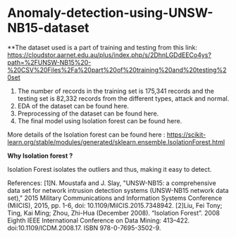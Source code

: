 # Anomaly-detection-using-UNSW-NB15-dataset
**The dataset used is a part of training and testing from this link:
https://cloudstor.aarnet.edu.au/plus/index.php/s/2DhnLGDdEECo4ys?path=%2FUNSW-NB15%20-%20CSV%20Files%2Fa%20part%20of%20training%20and%20testing%20set

1. The number of records in the training set is 175,341 records and the testing set is 82,332 records from the different types, attack and normal.
2. EDA of the dataset can be found here.
3. Preprocessing of the dataset can be found here.
4. The final model using Isolation forest can be found here.

More details of the Isolation forest can be found here :
https://scikit-learn.org/stable/modules/generated/sklearn.ensemble.IsolationForest.html

**Why Isolation forest ?**

Isolation Forest isolates the outliers and thus, making it easy to detect.

References:
[1]N. Moustafa and J. Slay, "UNSW-NB15: a comprehensive data set for network intrusion detection systems (UNSW-NB15 network data set)," 2015 Military Communications and Information Systems Conference (MilCIS), 2015, pp. 1-6, doi: 10.1109/MilCIS.2015.7348942.
[2]Liu, Fei Tony; Ting, Kai Ming; Zhou, Zhi-Hua (December 2008). “Isolation Forest”. 2008 Eighth IEEE International Conference on Data Mining: 413–422. doi:10.1109/ICDM.2008.17. ISBN 978-0-7695-3502-9.

